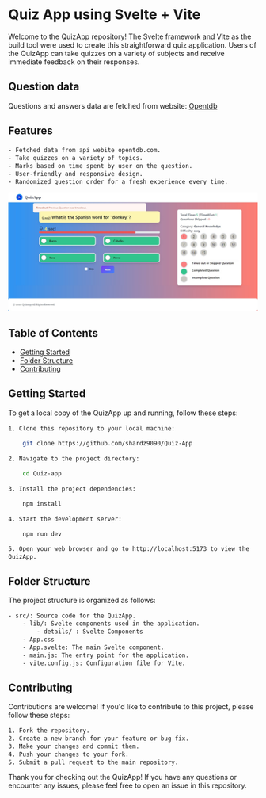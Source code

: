 # Quiz App using Svelte + Vite

Welcome to the QuizApp repository! The Svelte framework and Vite as the build tool were used to create this straightforward quiz application. Users of the QuizApp can take quizzes on a variety of subjects and receive immediate feedback on their responses.

## Question data

Questions and answers data are fetched from website: [Opentdb](https://opentdb.com/api.php?amount=15&category=9&difficulty=easy&type=multiple)

## Features

    - Fetched data from api webite opentdb.com.
    - Take quizzes on a variety of topics.
    - Marks based on time spent by user on the question.
    - User-friendly and responsive design.
    - Randomized question order for a fresh experience every time.

![QuizApp Screenshot](./screenshotquiz.jpg)

## Table of Contents

- [Getting Started](#getting-started)
- [Folder Structure](#folder-structure)
- [Contributing](#contributing)

## Getting Started

To get a local copy of the QuizApp up and running, follow these steps:

    1. Clone this repository to your local machine:

```bash
    git clone https://github.com/shardz9090/Quiz-App
```

    2. Navigate to the project directory:

```bash
    cd Quiz-app
```

    3. Install the project dependencies:

```bash
    npm install
```

    4. Start the development server:

```bash
    npm run dev
```

    5. Open your web browser and go to http://localhost:5173 to view the QuizApp.

## Folder Structure

The project structure is organized as follows:

    - src/: Source code for the QuizApp.
        - lib/: Svelte components used in the application.
            - details/ : Svelte Components
        - App.css
        - App.svelte: The main Svelte component.
        - main.js: The entry point for the application.
        - vite.config.js: Configuration file for Vite.

## Contributing

Contributions are welcome! If you'd like to contribute to this project, please follow these steps:

    1. Fork the repository.
    2. Create a new branch for your feature or bug fix.
    3. Make your changes and commit them.
    4. Push your changes to your fork.
    5. Submit a pull request to the main repository.

Thank you for checking out the QuizApp! If you have any questions or encounter any issues, please feel free to open an issue in this repository.
